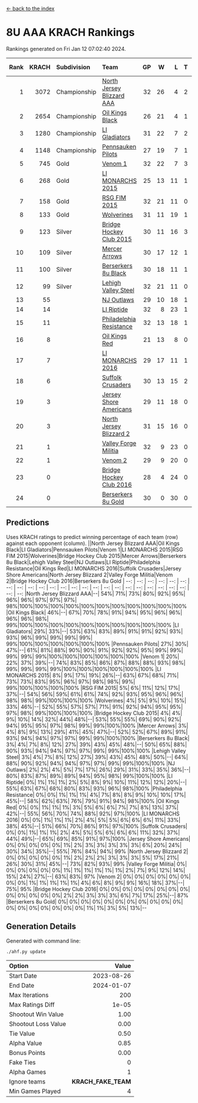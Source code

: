 [<- back to the index](readme.md)
# 8U AAA KRACH Rankings
Rankings generated on Fri Jan 12 07:02:40 2024.

Rank|KRACH|Subdivision|Team|GP|W|L|T|OTW|OTL|SoS|Exp Wins|Win Diff
---:|---:|:---|:---|---:|---:|---:|---:|---:|---:|---:|---:|---:
1|3072|Championship|[North Jersey Blizzard AAA](https://gamesheetstats.com/seasons/3659/teams/140205/schedule)|32|26|4|2|0|0|720|27.8|-0.0
2|2654|Championship|[Oil Kings Black](https://gamesheetstats.com/seasons/3659/teams/140206/schedule)|26|21|4|1|1|0|788|22.3|-0.0
3|1280|Championship|[LI Gladiators](https://gamesheetstats.com/seasons/3659/teams/140201/schedule)|31|22|7|2|1|0|833|23.8|-0.0
4|1148|Championship|[Pennsauken Pilots](https://gamesheetstats.com/seasons/3659/teams/140208/schedule)|27|19|7|1|0|0|797|20.3|-0.0
5|745|Gold|[Venom 1](https://gamesheetstats.com/seasons/3659/teams/140213/schedule)|32|22|7|3|2|1|642|24.3|-0.0
6|268|Gold|[LI MONARCHS 2015](https://gamesheetstats.com/seasons/3659/teams/140198/schedule)|25|13|11|1|0|0|715|14.3|-0.0
7|158|Gold|[RSG FIM 2015](https://gamesheetstats.com/seasons/3659/teams/140210/schedule)|32|21|11|0|0|1|483|21.8|-0.0
8|133|Gold|[Wolverines](https://gamesheetstats.com/seasons/3659/teams/140215/schedule)|31|11|19|1|0|2|908|12.3|-0.0
9|123|Silver|[Bridge Hockey Club 2015](https://gamesheetstats.com/seasons/3659/teams/140194/schedule)|30|11|16|3|1|3|636|13.3|-0.0
10|109|Silver|[Mercer Arrows](https://gamesheetstats.com/seasons/3659/teams/140202/schedule)|30|17|12|1|2|1|320|18.3|-0.0
11|100|Silver|[Berserkers 8u Black](https://gamesheetstats.com/seasons/3659/teams/140192/schedule)|30|18|11|1|0|0|342|19.3|-0.0
12|99|Silver|[Lehigh Valley Steel](https://gamesheetstats.com/seasons/3659/teams/140197/schedule)|32|21|11|0|2|0|359|21.8|-0.0
13|55||[NJ Outlaws](https://gamesheetstats.com/seasons/3659/teams/140203/schedule)|29|10|18|1|1|2|699|11.3|-0.0
14|14||[LI Riptide](https://gamesheetstats.com/seasons/3659/teams/140200/schedule)|32|8|23|1|0|0|690|9.4|0.0
15|11||[Philadelphia Resistance](https://gamesheetstats.com/seasons/3659/teams/140209/schedule)|32|13|18|1|0|0|145|14.4|0.0
16|8||[Oil Kings Red](https://gamesheetstats.com/seasons/3659/teams/140207/schedule)|21|13|8|0|0|1|20|13.9|0.0
17|7||[LI MONARCHS 2016](https://gamesheetstats.com/seasons/3659/teams/140199/schedule)|29|17|11|1|3|0|22|18.4|0.0
18|6||[Suffolk Crusaders](https://gamesheetstats.com/seasons/3659/teams/140211/schedule)|30|13|15|2|2|1|85|14.9|0.0
19|3||[Jersey Shore Americans](https://gamesheetstats.com/seasons/3659/teams/140196/schedule)|29|11|18|0|0|2|106|11.9|0.0
20|3||[North Jersey Blizzard 2](https://gamesheetstats.com/seasons/3659/teams/140204/schedule)|31|15|16|0|2|2|24|15.9|0.0
21|1||[Valley Forge Militia](https://gamesheetstats.com/seasons/3659/teams/140212/schedule)|32|9|23|0|0|1|168|9.9|0.0
22|1||[Venom 2](https://gamesheetstats.com/seasons/3659/teams/140214/schedule)|29|9|20|0|1|1|23|9.9|0.0
23|0||[Bridge Hockey Club 2016](https://gamesheetstats.com/seasons/3659/teams/140195/schedule)|28|4|24|0|0|0|19|4.9|0.0
24|0||[Berserkers 8u Gold](https://gamesheetstats.com/seasons/3659/teams/140193/schedule)|30|0|30|0|0|0|9|0.9|0.0

## Predictions
Uses KRACH ratings to predict winning percentage of each team (row) against each opponent (column).
||North Jersey Blizzard AAA|Oil Kings Black|LI Gladiators|Pennsauken Pilots|Venom 1|LI MONARCHS 2015|RSG FIM 2015|Wolverines|Bridge Hockey Club 2015|Mercer Arrows|Berserkers 8u Black|Lehigh Valley Steel|NJ Outlaws|LI Riptide|Philadelphia Resistance|Oil Kings Red|LI MONARCHS 2016|Suffolk Crusaders|Jersey Shore Americans|North Jersey Blizzard 2|Valley Forge Militia|Venom 2|Bridge Hockey Club 2016|Berserkers 8u Gold
| --: | --: | --: | --: | --: | --: | --: | --: | --: | --: | --: | --: | --: | --: | --: | --: | --: | --: | --: | --: | --: | --: | --: | --: | --: 
|North Jersey Blizzard AAA|--| 54%| 71%| 73%| 80%| 92%| 95%| 96%| 96%| 97%| 97%| 97%| 98%|100%|100%|100%|100%|100%|100%|100%|100%|100%|100%|100%
|Oil Kings Black| 46%|--| 67%| 70%| 78%| 91%| 94%| 95%| 96%| 96%| 96%| 96%| 98%| 99%|100%|100%|100%|100%|100%|100%|100%|100%|100%|100%
|LI Gladiators| 29%| 33%|--| 53%| 63%| 83%| 89%| 91%| 91%| 92%| 93%| 93%| 96%| 99%| 99%| 99%| 99%| 99%|100%|100%|100%|100%|100%|100%
|Pennsauken Pilots| 27%| 30%| 47%|--| 61%| 81%| 88%| 90%| 90%| 91%| 92%| 92%| 95%| 99%| 99%| 99%| 99%| 99%|100%|100%|100%|100%|100%|100%
|Venom 1| 20%| 22%| 37%| 39%|--| 74%| 83%| 85%| 86%| 87%| 88%| 88%| 93%| 98%| 99%| 99%| 99%| 99%|100%|100%|100%|100%|100%|100%
|LI MONARCHS 2015|  8%|  9%| 17%| 19%| 26%|--| 63%| 67%| 68%| 71%| 73%| 73%| 83%| 95%| 96%| 97%| 98%| 98%| 99%| 99%|100%|100%|100%|100%
|RSG FIM 2015|  5%|  6%| 11%| 12%| 17%| 37%|--| 54%| 56%| 59%| 61%| 61%| 74%| 92%| 93%| 95%| 96%| 96%| 98%| 98%| 99%|100%|100%|100%
|Wolverines|  4%|  5%|  9%| 10%| 15%| 33%| 46%|--| 52%| 55%| 57%| 57%| 71%| 91%| 92%| 94%| 95%| 95%| 97%| 98%| 99%|100%|100%|100%
|Bridge Hockey Club 2015|  4%|  4%|  9%| 10%| 14%| 32%| 44%| 48%|--| 53%| 55%| 55%| 69%| 90%| 92%| 94%| 95%| 95%| 97%| 98%| 99%| 99%|100%|100%
|Mercer Arrows|  3%|  4%|  8%|  9%| 13%| 29%| 41%| 45%| 47%|--| 52%| 52%| 67%| 89%| 91%| 93%| 94%| 94%| 97%| 97%| 99%| 99%|100%|100%
|Berserkers 8u Black|  3%|  4%|  7%|  8%| 12%| 27%| 39%| 43%| 45%| 48%|--| 50%| 65%| 88%| 90%| 93%| 94%| 94%| 97%| 97%| 99%| 99%|100%|100%
|Lehigh Valley Steel|  3%|  4%|  7%|  8%| 12%| 27%| 39%| 43%| 45%| 48%| 50%|--| 64%| 88%| 90%| 92%| 94%| 94%| 97%| 97%| 99%| 99%|100%|100%
|NJ Outlaws|  2%|  2%|  4%|  5%|  7%| 17%| 26%| 29%| 31%| 33%| 35%| 36%|--| 80%| 83%| 87%| 89%| 89%| 94%| 95%| 98%| 99%|100%|100%
|LI Riptide|  0%|  1%|  1%|  1%|  2%|  5%|  8%|  9%| 10%| 11%| 12%| 12%| 20%|--| 55%| 63%| 67%| 68%| 80%| 83%| 93%| 96%| 98%|100%
|Philadelphia Resistance|  0%|  0%|  1%|  1%|  1%|  4%|  7%|  8%|  8%|  9%| 10%| 10%| 17%| 45%|--| 58%| 62%| 63%| 76%| 79%| 91%| 94%| 98%|100%
|Oil Kings Red|  0%|  0%|  1%|  1%|  1%|  3%|  5%|  6%|  6%|  7%|  7%|  8%| 13%| 37%| 42%|--| 55%| 56%| 70%| 74%| 88%| 92%| 97%|100%
|LI MONARCHS 2016|  0%|  0%|  1%|  1%|  1%|  2%|  4%|  5%|  5%|  6%|  6%|  6%| 11%| 33%| 38%| 45%|--| 51%| 66%| 70%| 86%| 91%| 97%|100%
|Suffolk Crusaders|  0%|  0%|  1%|  1%|  1%|  2%|  4%|  5%|  5%|  6%|  6%|  6%| 11%| 32%| 37%| 44%| 49%|--| 65%| 69%| 85%| 91%| 97%|100%
|Jersey Shore Americans|  0%|  0%|  0%|  0%|  0%|  1%|  2%|  3%|  3%|  3%|  3%|  3%|  6%| 20%| 24%| 30%| 34%| 35%|--| 55%| 76%| 84%| 94%| 99%
|North Jersey Blizzard 2|  0%|  0%|  0%|  0%|  0%|  1%|  2%|  2%|  2%|  3%|  3%|  3%|  5%| 17%| 21%| 26%| 30%| 31%| 45%|--| 73%| 82%| 93%| 99%
|Valley Forge Militia|  0%|  0%|  0%|  0%|  0%|  0%|  1%|  1%|  1%|  1%|  1%|  1%|  2%|  7%|  9%| 12%| 14%| 15%| 24%| 27%|--| 63%| 83%| 97%
|Venom 2|  0%|  0%|  0%|  0%|  0%|  0%|  0%|  0%|  1%|  1%|  1%|  1%|  1%|  4%|  6%|  8%|  9%|  9%| 16%| 18%| 37%|--| 75%| 95%
|Bridge Hockey Club 2016|  0%|  0%|  0%|  0%|  0%|  0%|  0%|  0%|  0%|  0%|  0%|  0%|  0%|  2%|  2%|  3%|  3%|  3%|  6%|  7%| 17%| 25%|--| 87%
|Berserkers 8u Gold|  0%|  0%|  0%|  0%|  0%|  0%|  0%|  0%|  0%|  0%|  0%|  0%|  0%|  0%|  0%|  0%|  0%|  0%|  1%|  1%|  3%|  5%| 13%|--

## Generation Details

Generated with command line:
```
./ahf.py update
```

| Option | Value |
| :----- | ----: |
| Start Date | 2023-08-26 |
| End Date | 2024-01-07 |
| Max Iterations | 200 |
| Max Ratings Diff | 1e-05 |
| Shootout Win Value | 1.00 |
| Shootout Loss Value | 0.00 |
| Tie Value | 0.50 |
| Alpha Value | 0.85 |
| Bonus Points | 0.00 |
| Fake Ties | 0 |
| Alpha Games | 1 |
| Ignore teams | __KRACH_FAKE_TEAM__ |
| Min Games Played | 4 |

